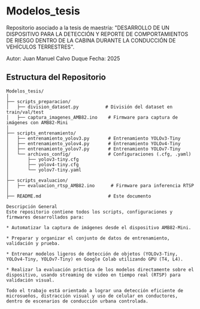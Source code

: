 # Modelos_tesis
Repositorio asociado a la tesis de maestría:
"DESARROLLO DE UN DISPOSITIVO PARA LA DETECCIÓN Y REPORTE DE COMPORTAMIENTOS DE RIESGO DENTRO DE LA CABINA DURANTE LA CONDUCCIÓN DE VEHÍCULOS TERRESTRES".

Autor: Juan Manuel Calvo Duque
Fecha: 2025

## Estructura del Repositorio

```plaintext
Modelos_tesis/
│
├── scripts_preparacion/
│   ├── division_dataset.py          # División del dataset en train/val/test
│   ├── captura_imagenes_AMB82.ino    # Firmware para captura de imágenes con AMB82-Mini
│
├── scripts_entrenamiento/
│   ├── entrenamiento_yolov3.py       # Entrenamiento YOLOv3-Tiny
│   ├── entrenamiento_yolov4.py       # Entrenamiento YOLOv4-Tiny
│   ├── entrenamiento_yolov7.py       # Entrenamiento YOLOv7-Tiny
│   └── archivos_config/              # Configuraciones (.cfg, .yaml)
│       ├── yolov3-tiny.cfg
│       ├── yolov4-tiny.cfg
│       └── yolov7-tiny.yaml
│
├── scripts_evaluacion/
│   ├── evaluacion_rtsp_AMB82.ino      # Firmware para inferencia RTSP
│
├── README.md                         # Este documento

Descripción General
Este repositorio contiene todos los scripts, configuraciones y firmwares desarrollados para:

* Automatizar la captura de imágenes desde el dispositivo AMB82-Mini.

* Preparar y organizar el conjunto de datos de entrenamiento, validación y prueba.

* Entrenar modelos ligeros de detección de objetos (YOLOv3-Tiny, YOLOv4-Tiny, YOLOv7-Tiny) en Google Colab utilizando GPU (T4, L4).

* Realizar la evaluación práctica de los modelos directamente sobre el dispositivo, usando streaming de video en tiempo real (RTSP) para validación visual.

Todo el trabajo está orientado a lograr una detección eficiente de microsueños, distracción visual y uso de celular en conductores, dentro de escenarios de conducción urbana controlada.

